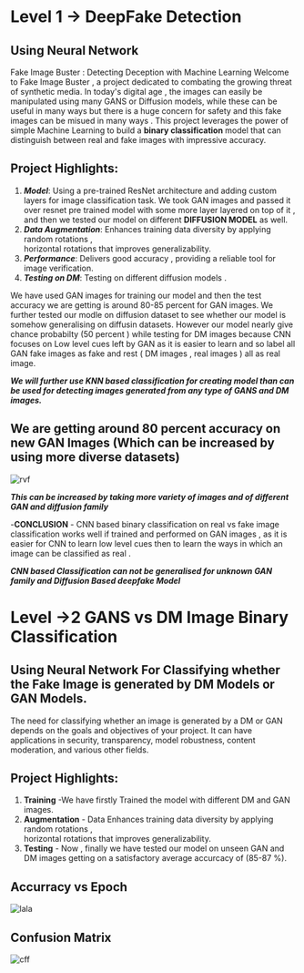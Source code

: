 # Level 1 -> DeepFake Detection 
## Using Neural Network
Fake Image Buster : Detecting Deception with Machine Learning
Welcome to Fake Image Buster , a project dedicated to combating the growing threat of synthetic media.
In today's digital age , the images can easily be manipulated using many GANS or Diffusion models, while these can be useful in many ways but there is a huge concern for safety and this fake images can be misued in many ways .
This project leverages the power of simple Machine Learning to build a **binary classification** model that can distinguish between real and fake images with impressive accuracy.

## Project Highlights:

1. ***Model***:   Using a pre-trained ResNet architecture and adding custom layers for image classification task. We took GAN images and passed it over resnet pre trained model with some more layer layered on top of it , and then we tested our model on different **DIFFUSION MODEL** as well.
1. ***Data Augmentation***:   Enhances training data diversity by applying random rotations ,  
     horizontal rotations that improves generalizability.
1. ***Performance***:   Delivers good accuracy , providing a reliable tool for image verification.
1. ***Testing on DM***:  Testing on different diffusion models .


   





We have used GAN images for training our model and then the test accuracy we are getting is around 80-85 percent for GAN images. 
We further tested our modle on diffusion dataset to see whether our model is somehow generalising on diffusin datasets.
However our model nearly give chance probabilty (50 percent ) while testing for DM images because CNN focuses on Low level cues left by GAN as it is easier to learn and so label all GAN fake images as fake and rest ( DM images , real images ) all as real image. 

***We will further use KNN based classification for creating model than can be used for detecting images generated from any type of GANS and DM images.***

## We are getting around 80 percent accuracy on new GAN Images (Which can be increased by using more diverse datasets)
![rvf](https://github.com/Priyam7295/DeepFakeDetection/assets/136225328/09c85ac6-9b7a-4923-bba2-7b69e6cafcf5)


***This can be increased by taking more variety of images and of different GAN and diffusion family***

-**CONCLUSION** - CNN based binary classification on real vs fake image classification works well if trained and performed on GAN images , as it is easier for CNN to learn low level cues then to learn the ways in which an image can be classified as real .

***CNN based Classification can not be generalised for unknown GAN family and Diffusion Based deepfake Model***



# Level ->2 GANS vs DM Image Binary Classification

## Using Neural Network For Classifying whether the Fake Image is generated by DM Models or GAN Models.
The need for classifying whether an image is generated by a DM or GAN depends on the goals and objectives of your project. It can have applications in security, transparency, model robustness, content moderation, and various other fields.

## Project Highlights:
   1. **Training** -We have firstly Trained the model with different DM and GAN images.
   2. **Augmentation** - Data Enhances training data diversity by applying random 
 rotations ,  
      horizontal rotations that improves generalizability.
   3.  **Testing** - Now , finally we have tested our model on unseen GAN and DM images getting on a 
 satisfactory average accurcacy of (85-87 %).

## Accurracy vs Epoch
![lala](https://github.com/Priyam7295/DeepFakeDetection/assets/136225328/efc81b63-5553-4f14-aaf8-efb278b232a5)

## Confusion Matrix
![cff](https://github.com/Priyam7295/DeepFakeDetection/assets/136225328/2a712641-4a51-463a-854d-8203bb96a71e)

